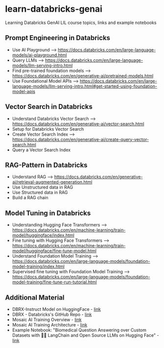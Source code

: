 # learn-databricks-genai

Learning Databricks GenAI LIL course topics, links and example notebooks

## Prompt Engineering in Databricks	
	
- Use AI Playground --> https://docs.databricks.com/en/large-language-models/ai-playground.html
- Query LLMs --> https://docs.databricks.com/en/large-language-models/llm-serving-intro.html
- Find pre-trained foundation models --> https://docs.databricks.com/en/generative-ai/pretrained-models.html
- Use Foundational Model APIs --> https://docs.databricks.com/en/large-language-models/llm-serving-intro.html#get-started-using-foundation-model-apis

## Vector Search in Databricks
		
- Understand Databricks Vector Search --> https://docs.databricks.com/en/generative-ai/vector-search.html
- Setup for Databricks Vector Search
- Create Vector Search Index --> https://docs.databricks.com/en/generative-ai/create-query-vector-search.html
- Query a Vector Search Index 

## RAG-Pattern in Databricks		

- Understand RAG --> https://docs.databricks.com/en/generative-ai/retrieval-augmented-generation.html
- Use Unstructured data in RAG
- Use Structured data in RAG
- Build a RAG chain

## Model Tuning in Databricks		

- Understanding Hugging Face Transformers --> https://docs.databricks.com/en/machine-learning/train-model/huggingface/index.html
- Fine tuning with Hugging Face Transformers --> https://docs.databricks.com/en/machine-learning/train-model/huggingface/fine-tune-model.html
- Understand Foundation Model Training --> https://docs.databricks.com/en/large-language-models/foundation-model-training/index.html
- Supervised fine tuning with Foundation Model Training --> https://docs.databricks.com/en/large-language-models/foundation-model-training/fine-tune-run-tutorial.html

## Additional Material

- DBRX-Instruct Model on HuggingFace - [link](https://huggingface.co/databricks/dbrx-instruct)
- DBRX - Databricks's GitHub Repo - [link](https://github.com/databricks/dbrx)
- Mosaic AI Training Overview - [link](https://www.databricks.com/product/machine-learning/mosaic-ai-training)
- Mosaic AI Training Architecture - [link](https://www.databricks.com/blog/mosaic-ai-training-capabilities)
- Example Notebook: "Biomedical Question Answering over Custom Datasets with 🦜️🔗 LangChain and Open Source LLMs on Hugging Face" - [link](https://notebooks.databricks.com/notebooks/HLS/hls-llm-doc-qa/index.html#hls-llm-doc-qa_1.html)
